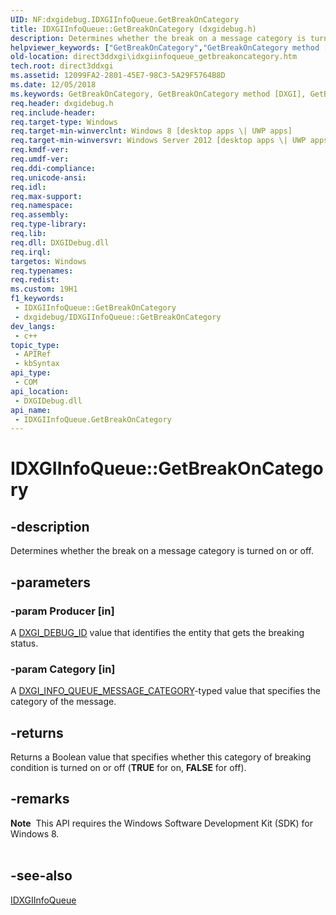 ```yaml
---
UID: NF:dxgidebug.IDXGIInfoQueue.GetBreakOnCategory
title: IDXGIInfoQueue::GetBreakOnCategory (dxgidebug.h)
description: Determines whether the break on a message category is turned on or off.
helpviewer_keywords: ["GetBreakOnCategory","GetBreakOnCategory method [DXGI]","GetBreakOnCategory method [DXGI]","IDXGIInfoQueue interface","IDXGIInfoQueue interface [DXGI]","GetBreakOnCategory method","IDXGIInfoQueue.GetBreakOnCategory","IDXGIInfoQueue::GetBreakOnCategory","direct3ddxgi.idxgiinfoqueue_getbreakoncategory","dxgidebug/IDXGIInfoQueue::GetBreakOnCategory"]
old-location: direct3ddxgi\idxgiinfoqueue_getbreakoncategory.htm
tech.root: direct3ddxgi
ms.assetid: 12099FA2-2801-45E7-98C3-5A29F5764B8D
ms.date: 12/05/2018
ms.keywords: GetBreakOnCategory, GetBreakOnCategory method [DXGI], GetBreakOnCategory method [DXGI],IDXGIInfoQueue interface, IDXGIInfoQueue interface [DXGI],GetBreakOnCategory method, IDXGIInfoQueue.GetBreakOnCategory, IDXGIInfoQueue::GetBreakOnCategory, direct3ddxgi.idxgiinfoqueue_getbreakoncategory, dxgidebug/IDXGIInfoQueue::GetBreakOnCategory
req.header: dxgidebug.h
req.include-header: 
req.target-type: Windows
req.target-min-winverclnt: Windows 8 [desktop apps \| UWP apps]
req.target-min-winversvr: Windows Server 2012 [desktop apps \| UWP apps]
req.kmdf-ver: 
req.umdf-ver: 
req.ddi-compliance: 
req.unicode-ansi: 
req.idl: 
req.max-support: 
req.namespace: 
req.assembly: 
req.type-library: 
req.lib: 
req.dll: DXGIDebug.dll
req.irql: 
targetos: Windows
req.typenames: 
req.redist: 
ms.custom: 19H1
f1_keywords:
 - IDXGIInfoQueue::GetBreakOnCategory
 - dxgidebug/IDXGIInfoQueue::GetBreakOnCategory
dev_langs:
 - c++
topic_type:
 - APIRef
 - kbSyntax
api_type:
 - COM
api_location:
 - DXGIDebug.dll
api_name:
 - IDXGIInfoQueue.GetBreakOnCategory
---
```


# IDXGIInfoQueue::GetBreakOnCategory


## -description

Determines whether the break on a message category is turned on or off.

## -parameters

### -param Producer [in]

 A <a href="https://docs.microsoft.com/windows/desktop/direct3ddxgi/dxgi-debug-id">DXGI_DEBUG_ID</a> value that identifies the entity that gets the breaking status.

### -param Category [in]

A <a href="https://docs.microsoft.com/windows/desktop/api/dxgidebug/ne-dxgidebug-dxgi_info_queue_message_category">DXGI_INFO_QUEUE_MESSAGE_CATEGORY</a>-typed value that specifies the category of the message.

## -returns

Returns a Boolean value that specifies whether this category of breaking condition is turned on or off (<b>TRUE</b> for on, <b>FALSE</b> for off).

## -remarks

<div class="alert"><b>Note</b>  This API requires the Windows Software Development Kit (SDK) for Windows 8.</div>
<div> </div>

## -see-also

<a href="https://docs.microsoft.com/windows/desktop/api/dxgidebug/nn-dxgidebug-idxgiinfoqueue">IDXGIInfoQueue</a>

